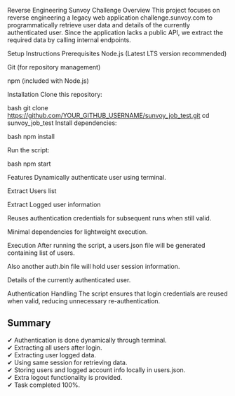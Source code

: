 Reverse Engineering Sunvoy Challenge
Overview
This project focuses on reverse engineering a legacy web application challenge.sunvoy.com to programmatically retrieve user data and details of the currently authenticated user. Since the application lacks a public API, we extract the required data by calling internal endpoints.

Setup Instructions
Prerequisites
Node.js (Latest LTS version recommended)

Git (for repository management)

npm (included with Node.js)

Installation
Clone this repository:

bash
git clone https://github.com/YOUR_GITHUB_USERNAME/sunvoy_job_test.git
cd sunvoy_job_test
Install dependencies:

bash
npm install

Run the script:

bash
npm start

Features
Dynamically authenticate user using terminal.

Extract Users list 

Extract Logged user information

Reuses authentication credentials for subsequent runs when still valid.

Minimal dependencies for lightweight execution.

Execution
After running the script, a users.json file will be generated containing list of users.

Also another auth.bin file will hold user session information.

Details of the currently authenticated user.

Authentication Handling
The script ensures that login credentials are reused when valid, reducing unnecessary re-authentication.

## Summary

✔ Authentication is done dynamically through terminal.  
✔ Extracting all users after login.  
✔ Extracting user logged data.  
✔ Using same session for retrieving data.  
✔ Storing users and logged account info locally in users.json.  
✔ Extra logout functionality is provided.  
✔ Task completed 100%.
